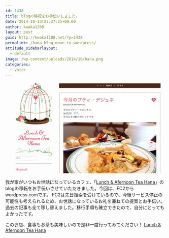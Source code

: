 ```yaml
---
id: 1438
title: blogの移転をお手伝いしました。
date: 2014-10-13T22:27:25+00:00
author: kwaka1208
layout: post
guid: http://kwaka1208.net/?p=1438
permalink: /hana-blog-move-to-wordpress/
attitude_sidebarlayout:
  - default
image: /wp-content/uploads/2014/10/hana.png
categories:
  - voice
---
```

<img src="/assets/images/2014/10/hana.png" alt="Lunch &amp; Afternoon Tea Hana" width="500" height="287" class="alignnone size-full wp-image-1439" />

我が家がいつもお世話になっているカフェ、「[Lunch & Afernoon Tea Hana](https://hanamacaron.wordpress.com/)」のblogの移転をお手伝いさせていただきました。今回は、FC2からwordpress.comです。
FC2は先日捜索を受けているので、今後サービス停止の可能性も考えられるため、お世話になっているお礼を兼ねての提案とお手伝い。過去の記事も全て移し替えました。移行手順も確立できたので、自分にとってもよかったです。

このお店、食事もお茶も美味しいので是非一度行ってみてください！
[Lunch & Afernoon Tea Hana](https://hanamacaron.wordpress.com/)